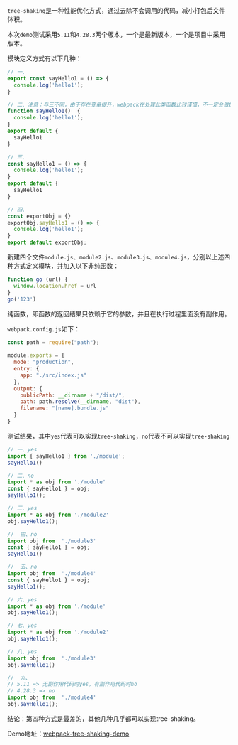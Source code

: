 `tree-shaking`是一种性能优化方式，通过去除不会调用的代码，减小打包后文件体积。

本次`demo`测试采用`5.11`和`4.28.3`两个版本，一个是最新版本，一个是项目中采用版本。

模块定义方式有以下几种：

```js
// 一、
export const sayHello1 = () => {
  console.log('hello1');
}

// 二、注意：与三不同，由于存在变量提升，webpack在处理此类函数比较谨慎，不一定会做tree shaking
function sayHello1()  {
  console.log('hello1');
}
export default { 
  sayHello1 
}

// 三、
const sayHello1 = () => {
  console.log('hello1');
}
export default {
  sayHello1
}

// 四、
const exportObj = {}
exportObj.sayHello1 = () => {
  console.log('hello1');
}
export default exportObj;
```

新建四个文件`module.js`、`module2.js`、`module3.js`、`module4.js`，分别以上述四种方式定义模块，并加入以下非纯函数：

```js
function go (url) {
  window.location.href = url
}
go('123')
```

纯函数，即函数的返回结果只依赖于它的参数，并且在执行过程里面没有副作用。

`webpack.config.js`如下：

```js
const path = require("path");
 
module.exports = {
  mode: "production", 
  entry: {
    app: "./src/index.js"
  },
  output: {
    publicPath: __dirname + "/dist/", 
    path: path.resolve(__dirname, "dist"),
    filename: "[name].bundle.js"
  }
}
```

测试结果，其中`yes`代表可以实现`tree-shaking`，`no`代表不可以实现`tree-shaking`

```js
// 一、yes
import { sayHello1 } from './module';
sayHello1()

// 二、no
import * as obj from './module'
const { sayHello1 } = obj;
sayHello1();

// 三、yes
import * as obj from './module2'
obj.sayHello1();

//  四、no
import obj from  './module3'
const { sayHello1 } = obj;
sayHello1()

//  五、no
import obj from  './module4'
const { sayHello1 } = obj;
sayHello1();

// 六、yes
import * as obj from './module'
obj.sayHello1();

// 七、yes
import * as obj from './module2'
obj.sayHello1();

// 八、yes
import obj from  './module3'
obj.sayHello1()

//  九、
// 5.11 => 无副作用代码时yes，有副作用代码时no
// 4.28.3 => no
import obj from  './module4'
obj.sayHello1();
```

结论：第四种方式是最差的，其他几种几乎都可以实现tree-shaking。

Demo地址：[webpack-tree-shaking-demo](https://github.com/novlan1/webpack-tree-shaking-demo.git)




